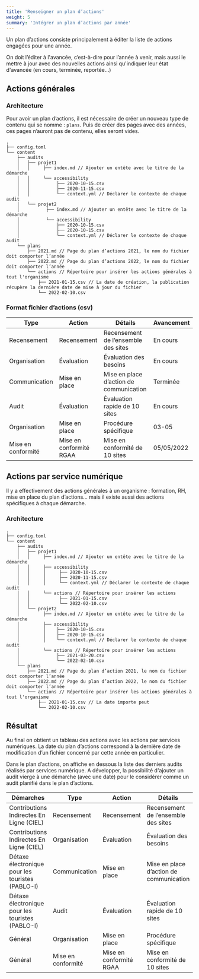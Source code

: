 ```yaml
---
title: 'Renseigner un plan d’actions'
weight: 5
summary: 'Intégrer un plan d’actions par année'
---
```


Un plan d’actions consiste principalement à éditer la liste de actions engagées pour une année.

On doit l’éditer à l'avancée, c’est-à-dire pour l’année à venir, mais aussi le mettre à jour avec des nouvelles actions ainsi qu'indiquer leur état d'avancée (en cours, terminée, reportée…)

## Actions générales

### Architecture

Pour avoir un plan d’actions, il est nécessaire de créer un nouveau type de contenu qui se nomme : `plans`. Puis de créer des pages avec des années, ces pages n’auront pas de contenu, elles seront vides.

```
.
├── config.toml
└── content
    ├── audits
    │   ├── projet1
    │   │     ├── index.md // Ajouter un entête avec le titre de la démarche
    │   │     └── accessibility
    │   │          ├── 2020-10-15.csv
    │   │          ├── 2020-11-15.csv
    │   │          └── context.yml // Déclarer le contexte de chaque audit
    │   └── projet2
    │          ├── index.md // Ajouter un entête avec le titre de la démarche
    │          └── accessibility
    │              ├── 2020-10-15.csv
    │              ├── 2020-10-15.csv
    │              └── context.yml // Déclarer le contexte de chaque audit
    └── plans
        ├── 2021.md // Page du plan d’actions 2021, le nom du fichier doit comporter l’année
        ├── 2022.md // Page du plan d’actions 2022, le nom du fichier doit comporter l’année
        └── actions // Répertoire pour insérer les actions générales à tout l'organisme
            ├── 2021-01-15.csv // La date de création, la publication récupère la dernière date de mise à jour du fichier
            └── 2022-02-10.csv
```

### Format fichier d’actions (csv)

| Type               | Action                  | Détails                                 | Avancement |
|--------------------|-------------------------|-----------------------------------------|------------|
| Recensement        | Recensement             | Recensement de l’ensemble des sites     | En cours   |
| Organisation       | Évaluation              | Évaluation des besoins                  | En cours   |
| Communication      | Mise en place           | Mise en place d’action de communication | Terminée   |
| Audit              | Évaluation              | Évaluation rapide de 10 sites           | En cours   |
| Organisation       | Mise en place           | Procédure spécifique                    | 03-05      |
| Mise en conformité | Mise en conformité RGAA | Mise en conformité de 10 sites          | 05/05/2022 |

## Actions par service numérique

Il y a effectivement des actions générales à un organisme : formation, RH, mise en place du plan d’actions… mais il existe aussi des actions spécifiques à chaque démarche.

### Architecture

```
.
├── config.toml
└── content
    ├── audits
    │   ├── projet1
    │   │     ├── index.md // Ajouter un entête avec le titre de la démarche
    │   │     ├── accessibility
    │   │     │     ├── 2020-10-15.csv
    │   │     │     ├── 2020-11-15.csv
    │   │     │     └── context.yml // Déclarer le contexte de chaque audit
    │   │     └── actions // Répertoire pour insérer les actions
    │   │           ├── 2021-01-15.csv
    │   │           └── 2022-02-10.csv
    │   └── projet2
    │         ├── index.md // Ajouter un entête avec le titre de la démarche
    │         ├── accessibility
    │         │    ├── 2020-10-15.csv
    │         │    ├── 2020-10-15.csv
    │         │    └── context.yml // Déclarer le contexte de chaque audit
    │         └── actions // Répertoire pour insérer les actions
    │              ├── 2021-03-20.csv
    │              └── 2022-02-10.csv
    └── plans
        ├── 2021.md // Page du plan d’action 2021, le nom du fichier doit comporter l’année
        ├── 2022.md // Page du plan d’action 2022, le nom du fichier doit comporter l’année
        └── actions // Répertoire pour insérer les actions générales à tout l'organisme
            ├── 2021-01-15.csv // La date importe peut
            └── 2022-02-10.csv
```

## Résultat

Au final on obtient un tableau des actions avec les actions par services numériques. La date du plan d’actions correspond à la dernière date de modification d’un fichier concerné par cette année en particulier.

Dans le plan d’actions, on affiche en dessous la liste des derniers audits réalisés par services numérique. A développer, la possibilité d'ajouter un audit vierge à une démarche (avec une date) pour le considérer comme un audit planifié dans le plan d’actions.

| Démarches                                        | Type               | Action                  | Détails                                 | Avancement              |
|--------------------------------------------------|--------------------|-------------------------|-----------------------------------------|-------------------------|
| Contributions Indirectes En Ligne (CIEL)         | Recensement        | Recensement             | Recensement de l’ensemble des sites     | En cours                |
| Contributions Indirectes En Ligne (CIEL)         | Organisation       | Évaluation              | Évaluation des besoins                  | En cours                |
| Détaxe électronique pour les touristes (PABLO-I) | Communication      | Mise en place           | Mise en place d’action de communication | Terminée                |
| Détaxe électronique pour les touristes (PABLO-I) | Audit              | Évaluation              | Évaluation rapide de 10 sites           | En cours                |
| Général                                          | Organisation       | Mise en place           | Procédure spécifique                    | De mars à mai 2022      |
| Général                                          | Mise en conformité | Mise en conformité RGAA | Mise en conformité de 10 sites          | Le 5 mai 2022           |

